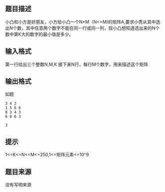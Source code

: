 


## 题目描述
小凸和小方是好朋友，小方给小凸一个N*M（N<=M)的矩阵A,要求小秃从其中选出N个数，其中任意两个数字不能在同一行或同一列，现小凸想知道选出来的N个数中第K大的数字的最小值是多少。
## 输入格式
第一行给出三个整数N,M,K
接下来N行，每行M个数字，用来描述这个矩阵
## 输出格式
如题 

```input1
3 4 2
1 5 6 6 
8 3 4 3
6 8 6 3

```
```output1
3
```

## 提示
1<=K<=N<=M<=250,1<=矩阵元素<=10^9
## 题目来源
没有写明来源


